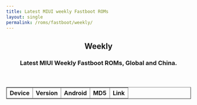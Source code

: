```yaml
---
title: Latest MIUI weekly Fastboot ROMs
layout: single
permalink: /roms/fastboot/weekly/
---
```


<section id="main" class="container single">
	<header>
		<h2 style="text-align: center">Weekly</h2>
		<h3 style="text-align: center">Latest MIUI Weekly Fastboot ROMs, Global and China.</h3>
	</header>
	<div class="weekly_fastboot">
		<script>
			$(function() {
			var sr_devices = [];
			$.getJSON('https://raw.githubusercontent.com/XiaomiFirmwareUpdater/miui-updates-tracker/master/weekly_fastboot/weekly_fastboot.json', function(data) {
			   $.each(data, function(i, sf) {
				  var sf_tblRow = "<tr>" + "<td style=\"text-align: left\">" + sf.device + "</td>" +
				   "<td style=\"text-align: left\">" + sf.version + "</td>" + "<td style=\"text-align: left\">" + sf.android + "</td>" +
				   "<td style=\"text-align: left\">" + sf.md5 + "</td>" + "<td style=\"text-align: left\">" + "<a href=" + sf.download + ">Download</a>" + "</td>" + "</tr>"
				   $(sf_tblRow).appendTo("#weekly_fastboot tbody");
			 });
			});
			});
		</script>
		<table id="weekly_fastboot" border="1">
			<thead>
				<th style="text-align: center">Device</th>
				<th style="text-align: center">Version</th>
				<th style="text-align: center">Android</th>
				<th style="text-align: center">MD5</th>
				<th style="text-align: center">Link</th>
			</thead>
			<tbody>
			</tbody>
		</table>
	</div>
</section>